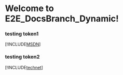 # Welcome to E2E_DocsBranch_Dynamic!


### testing token1
[!INCLUDE[MSDN](./token1.md)] 

### testing token2
[!INCLUDE[technet](./token2.md)] 
